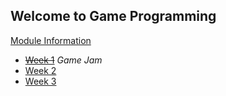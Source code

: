 ## Welcome to Game Programming

[Module Information](ModuleInformation)

* ~~[Week 1](WeekOne)~~ _Game Jam_
* [Week 2](WeekTwo)
* [Week 3](WeekThree)
